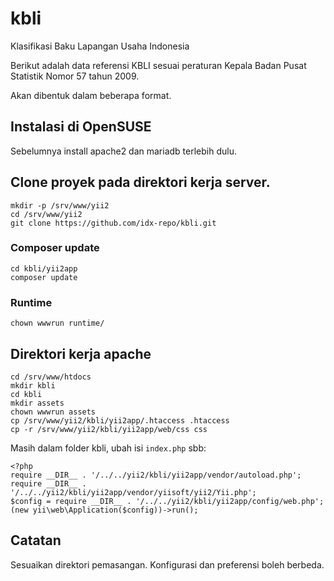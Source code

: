 # kbli

Klasifikasi Baku Lapangan Usaha Indonesia

Berikut adalah data referensi KBLI sesuai peraturan Kepala Badan Pusat Statistik
Nomor 57 tahun 2009.

Akan dibentuk dalam beberapa format.

## Instalasi di OpenSUSE

Sebelumnya install apache2 dan mariadb terlebih dulu.

## Clone proyek pada direktori kerja server.

```
mkdir -p /srv/www/yii2
cd /srv/www/yii2
git clone https://github.com/idx-repo/kbli.git
```

### Composer update
 
```
cd kbli/yii2app
composer update
```

### Runtime

```
chown wwwrun runtime/
```

## Direktori kerja apache

```
cd /srv/www/htdocs
mkdir kbli
cd kbli
mkdir assets
chown wwwrun assets
cp /srv/www/yii2/kbli/yii2app/.htaccess .htaccess
cp -r /srv/www/yii2/kbli/yii2app/web/css css
```

Masih dalam folder kbli, ubah isi `index.php` sbb:

```
<?php
require __DIR__ . '/../../yii2/kbli/yii2app/vendor/autoload.php';
require __DIR__ . '/../../yii2/kbli/yii2app/vendor/yiisoft/yii2/Yii.php';
$config = require __DIR__ . '/../../yii2/kbli/yii2app/config/web.php';
(new yii\web\Application($config))->run();
```

## Catatan

Sesuaikan direktori pemasangan. Konfigurasi dan preferensi boleh berbeda.
